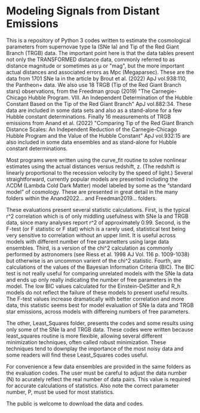 # Modeling Signals from Distant Emissions

This is a repository of Python 3 codes written to estimate the cosmological parameters from supernovae type Ia (SNe Ia) and Tip of the Red Giant Branch (TRGB) data. The important point here is that the data tables present not only the TRANSFORMED distance data, commonly referred to as distance magnitude or sometimes as μ or "mag", but the more important actual distances and associated errors as Mpc (Megaparsec). These are the data from 1701 SNe Ia in the article by Brout et al. (2022) ApJ vol.938:110, the Pantheon+ data. We also use 18 TRGB (Tip of the Red Giant Branch stars) observations, from the Freedman group (2019) "The Carnegie-Chicago Hubble Program. VIII. An Independent Determination of the Hubble Constant Based on the Tip of the Red Giant Branch" ApJ vol.882:34. These data are included in some data sets and also as a stand-alone for a few Hubble constant determinations. Finally 16 measurements of TRGB emissions from Anand et al. (2022) "Comparing Tip of the Red Giant Branch Distance Scales: An Independent Reduction of the Carnegie-Chicago Hubble Program and the Value of the Hubble Constant" ApJ vol.932:15 are also included in some data ensembles and as stand-alone for Hubble constant determinations.

Most programs were written using the curve_fit routine to solve nonlinear estimates using the actual distances versus redshift, z. (The redshift is linearly proportional to the recession velocity by the speed of light.) Several straightforward, currently popular models are presented including the ΛCDM (Lambda Cold Dark Matter) model labeled by some as the “standard model” of cosmology. These are presented in great detail in the many folders within the Anand2022... and Freedman2019... folders. 

These evaluations present several statistic calculations. First, is the typical r^2 correlation which is of only middling usefulness with SNe Ia and TRGB data, since many analyses report r^2 of approximately 0.99. Second, is the F-test (or F statistic or F stat) which is a rarely used, statistical test being very sensitive to correlation without an upper limit. It is useful across models with different number of free parametters using large data ensembles. Third, is a version of the chi^2 calculation as commonly performed by astronomers (see Riess et al. 1998 AJ Vol. 116 p. 1009-1038) but otherwise is an uncommon varient of the chi^2 statistic. Fourth, are calculations of the values of the Bayesian Information Criteria (BIC). The BIC test is not really useful for comparing unrelated models with the SNe Ia data and ends up only really indicating the number of free parameters in the model. The low BIC values calculated for the Einstein-DeSitter and R_h models do not reflect the failure of these models to present useful results. The F-test values increase dramatically with better correlation and more data, this statistic seems best for model evaluation of SNe Ia data and TRGB star emissions, across models with differeing numbers of free parameters.

The other, Least_Squares folder, presents the codes and some results using only some of the SNe Ia and TRGB data. These codes were written because least_squares routine is more flexible, allowing several different minimization techniques, often called robust minimization. These techniques tend to downplay the importance of the most noisy data and some readers will find these Least_Squares codes useful.

For convenience a few data ensembles are provided in the same folders as the evaluation codes. The user must be careful to adjust the data number (N) to acurately reflect the real number of data pairs. This value is required for accurate calculations of statistics. Also note the correct parameter number, P, must be used for most statistics.

The public is welcome to download the data and codes.




